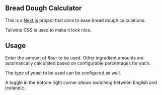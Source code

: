 ## Bread Dough Calculator

This is a [Next.js](https://nextjs.org/) project that aims to ease bread dough calculations.

Tailwind CSS is used to make it look nice.

## Usage

Enter the amount of flour to be used. Other ingredient amounts are automatically calculated based on configurable percentages for each. 

The type of yeast to be used can be configured as well.

A toggle in the bottom right corner allows switching between English and Icelandic.

